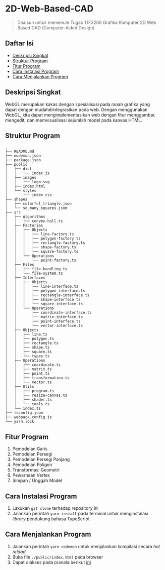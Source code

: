 # 2D-Web-Based-CAD

> Disusun untuk memenuhi Tugas 1 IF3260 Grafika Komputer 2D Web Based CAD (Computer-Aided Design)

## Daftar Isi

- [Deskripsi Singkat](#deskripsi-singkat)
- [Struktur Program](#struktur-program)
- [Fitur Program](#fitur-program)
- [Cara Instalasi Program](#cara-instalasi-program)
- [Cara Menjalankan Program](#cara-menjalankan-program)

## Deskripsi Singkat

WebGL merupakan kakas dengan spesialisasi pada ranah grafika yang dapat dengan mudahdiintegrasikan pada web. Dengan menggunakan WebGL, kita dapat mengimplementasikan web dengan fitur menggambar, mengedit, dan memvisualisasi sejumlah model pada kanvas HTML.

## Struktur Program

```
.
├── README.md
├── nodemon.json
├── package.json
├── public
│   ├── dist
│   │   └── index.js
│   ├── images
│   │   └── logo.svg
│   ├── index.html
│   └── styles
│       └── index.css
├── shapes
│   ├── colorful_triangle.json
│   └── so_many_squares.json
├── src
│   ├── Algorithms
│   │   └── convex-hull.ts
│   ├── Factories
│   │   ├── Objects
│   │   │   ├── line-factory.ts
│   │   │   ├── polygon-factory.ts
│   │   │   ├── rectangle-factory.ts
│   │   │   ├── shape-factory.ts
│   │   │   └── square-factory.ts
│   │   └── Operations
│   │       └── point-factory.ts
│   ├── Files
│   │   ├── file-handling.ts
│   │   └── file-system.ts
│   ├── Interfaces
│   │   ├── Objects
│   │   │   ├── line-interface.ts
│   │   │   ├── polygon-interface.ts
│   │   │   ├── rectangle-interface.ts
│   │   │   ├── shape-interface.ts
│   │   │   └── square-interface.ts
│   │   └── Operations
│   │       ├── coordinate-interface.ts
│   │       ├── matrix-interface.ts
│   │       ├── point-interface.ts
│   │       └── vector-interface.ts
│   ├── Objects
│   │   ├── line.ts
│   │   ├── polygon.ts
│   │   ├── rectangle.ts
│   │   ├── shape.ts
│   │   ├── square.ts
│   │   └── types.ts
│   ├── Operations
│   │   ├── coordinate.ts
│   │   ├── matrix.ts
│   │   ├── point.ts
│   │   ├── transformation.ts
│   │   └── vector.ts
│   ├── Utils
│   │   ├── program.ts
│   │   ├── resize-canvas.ts
│   │   ├── shader.ts
│   │   └── tools.ts
│   └── index.ts
├── tsconfig.json
├── webpack.config.js
└── yarn.lock
```

## Fitur Program

1. Pemodelan Garis
2. Pemodelan Persegi
3. Pemodelan Persegi Panjang
4. Pemodelan Poligon
5. Transformasi Geometri
6. Pewarnaan Vertex
7. Simpan / Unggah Model

## Cara Instalasi Program

1. Lakukan `git clone` terhadap repository ini
2. Jalankan perintah `yarn install` pada terminal untuk menginstalasi _library_ pendukung bahasa TypeScript

## Cara Menjalankan Program

1. Jalankan perintah `yarn nodemon` untuk menjalankan kompilasi secara _hot reload_
2. Buka file `./public/index.html` pada browser
3. Dapat diakses pada pranala berikut [ini](https://rayhankinan.github.io/2D-Web-Based-CAD/public/index.html)
